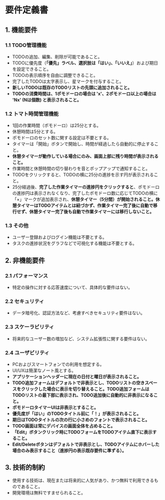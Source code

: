 # 要件定義書

## 1. 機能要件

### 1.1 TODO管理機能
- TODOの追加、編集、削除が可能であること。
- TODOに優先度（**「優先」ラベル、選択肢は「はい」、「いいえ」**）および期日を設定できること。
- TODOの表示順序を自由に調整できること。
- 完了したTODOは太字表示し、星マークを付与すること。
- **新しいTODOは既存のTODOリストの先頭に追加されること。**
- **TODOの消費時間は、1ポモドーロの場合は 'x'、2ポモドーロ以上の場合は 'Nx' (Nは個数) と表示されること。**

### 1.2 トマト時間管理機能
- 1回の作業時間（ポモドーロ）は25分とする。
- 休憩時間は5分とする。
- ポモドーロのセット数に関する設定は不要とする。
- タイマーは「開始」ボタンで開始し、時間が経過したら自動的に停止すること。
- **休憩タイマーが動作している場合にのみ、画面上部に残り時間が表示されること。**
- 作業時間と休憩時間の切り替わりを音とポップアップで通知すること。
- TODOをクリックすると、TODOの横に25分の進捗を示す円が表示されること。
- 25分経過後、**完了した作業タイマーの進捗円をクリックすると**、ポモドーロの進捗円は表示されなくなり、完了したポモドーロ数に応じてTODOの横に「×」マークが追加表示され、**休憩タイマー（5分間）が開始されること。休憩タイマーはTODOアイテムとは紐づかず、作業タイマー完了後に自動で移行せず、休憩タイマー完了後も自動で作業タイマーには移行しないこと。**

### 1.3 その他
- ユーザー登録およびログイン機能は不要とする。
- タスクの進捗状況をグラフなどで可視化する機能は不要とする。

## 2. 非機能要件

### 2.1 パフォーマンス
- 特定の操作に対する応答速度について、具体的な要件はない。

### 2.2 セキュリティ
- データ暗号化、認証方法など、考慮すべきセキュリティ要件はない。

### 2.3 スケーラビリティ
- 将来的なユーザー数の増加など、システム拡張性に関する要件はない。

### 2.4 ユーザビリティ
- PCおよびスマートフォンでの利用を想定する。
- UI/UXは簡潔なノート風とする。
- **アプリケーションヘッダーに現在の日付と曜日が表示されること。**
- **TODO追加フォームはデフォルトで非表示とし、TODOリストの空きスペースをクリックした場合に表示を切り替えること。TODO追加フォームはTODOリストの最下部に表示され、TODO追加後に自動的に非表示になること。**
- **ポモドーロタイマーUIは非表示とすること。**
- **優先度が「はい」のTODOタイトル前に「！」が表示されること。**
- **期日はTODOタイトルの次の行に小さめのフォントで表示されること。**
- **TODO画面は常にデバイスの画面全体を占めること。**
- **「Edit」ボタンクリック時にTODOフォームをTODOアイテム直下に表示すること。**
- **Edit/Deleteボタンはデフォルトで非表示とし、TODOアイテムにホバーした場合のみ表示すること（進捗円の表示既存要件に準ずる）。**

## 3. 技術的制約

- 使用する技術は、現在または将来的に人気があり、かつ無料で利用できるものであること。
- 開発環境は無料ですませられること。 